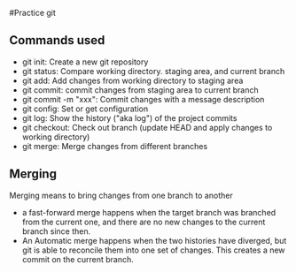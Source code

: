 #Practice git

## Commands used
- git init: Create a new git repository
- git status: Compare working directory. staging area, and current branch
- git add: Add changes from working directory to staging area
- git commit: commit changes from staging area to current branch
- git commit -m "xxx": Commit changes with a message description
- git config: Set or get configuration
- git log: Show the history ("aka log") of the project commits
- git checkout: Check out branch (update HEAD and apply changes to working directory)
- git merge: Merge changes from different branches


## Merging

Merging means to bring changes from one branch to another

- a fast-forward merge happens when the target branch was branched from the current one, and there are no new changes to the current branch since then.
- An Automatic merge happens when the two histories have diverged, but git is able to reconcile them into one set of changes. This creates a new commit on the current branch.